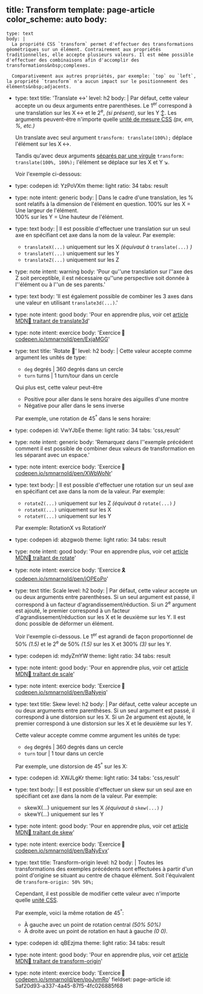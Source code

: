 title: Transform
template: page-article
color_scheme: auto
body:
  -
    type: text
    body: |
      La propriété CSS `transform` permet d'effectuer des transformations géométriques sur un élément. Contrairement aux propriétés traditionnelles, elle accepte plusieurs valeurs. Il est même possible d'effectuer des combinaisons afin d'accomplir des transformations&nbsp;complexes.
      
      Comparativement aux autres propriétés, par exemple: `top` ou `left`, la propriété `transform` n'a aucun impact sur le positionnement des éléments&nbsp;adjacents.
  -
    type: text
    title: 'Translate ↔️'
    level: h2
    body: |
      Par défaut, cette valeur accepte un ou deux arguments entre parenthèses. Le 1<sup>er</sup> correspond à une translation sur les X&thinsp;↔️ et le 2<sup>e</sup>, _(si présent)_, sur les&nbsp;Y&thinsp;↕️. Les arguments peuvent-être n'importe quelle [unité de mesure CSS](./unites-css) _(px, em, %, etc.)_
      
      Un translate avec seul&nbsp;argument
      `transform: translate(100%);` 
      déplace l'élément sur les&nbsp;X&thinsp;↔️. 
      
      Tandis qu'avec deux arguments <u>séparés par une&nbsp;virgule</u> 
      `transform: translate(100%, 100%);` 
      l'élément se déplace sur les X et&nbsp;Y&thinsp;↘️.
      
      Voir l'exemple ci-dessous:
  -
    type: codepen
    id: YzPoVXm
    theme: light
    ratio: 34
    tabs: result
  -
    type: note
    intent: generic
    body: |
      Dans le cadre d'une translation, les % sont relatifs à la dimension de l'élément en&nbsp;question. 
      100% sur les X = Une largeur de&nbsp;l'élément.  
      100% sur les Y = Une hauteur de&nbsp;l'élément.
  -
    type: text
    body: |
      Il est possible d'effectuer une translation sur un seul axe en spécifiant cet axe dans la nom de la valeur. Par exemple:
      
      - `translateX(...)` uniquement sur les&nbsp;X _(équivaut à_ `translate(...)` _)_
      - `translateY(...)` uniquement sur les&nbsp;Y
      - `translateZ(...)` uniquement sur les&nbsp;Z
  -
    type: note
    intent: warning
    body: 'Pour qu''une translation sur l''axe des Z soit perceptible, il est nécessaire qu''une perspective soit donnée à l''élément ou à l''un de ses&nbsp;parents.'
  -
    type: text
    body: 'Il est également possible de combiner les 3 axes dans une valeur en utilisant `translate3d(...)`.'
  -
    type: note
    intent: good
    body: 'Pour en apprendre plus, voir cet [article MDN🦖 traitant de translate3d](https://developer.mozilla.org/fr/docs/Web/CSS/transform-function/translate3d)'
  -
    type: note
    intent: exercice
    body: 'Exercice&thinsp;🔺 [codepen.io/smnarnold/pen/ExjaMGG](https://codepen.io/smnarnold/pen/ExjaMGG?editors=110)'
  -
    type: text
    title: 'Rotate 🔄'
    level: h2
    body: |
      Cette valeur accepte comme argument les unités de&nbsp;type: 
      
      - `deg` degrés | 360 degrés dans un cercle
      - `turn` turns | 1 turn/tour dans un cercle
      
      Qui plus est, cette valeur&nbsp;peut-être
      
      - Positive pour aller dans le sens horaire des aiguilles d'une&nbsp;montre
      - Négative pour aller dans le sens&nbsp;inverse
      
      Par exemple, une rotation de&nbsp;45<sup>°</sup> dans le sens&nbsp;horaire:
  -
    type: codepen
    id: VwYJbEe
    theme: light
    ratio: 34
    tabs: 'css,result'
  -
    type: note
    intent: generic
    body: 'Remarquez dans l''exemple précédent comment il est possible de combiner deux valeurs de transformation en les séparant avec un&nbsp;espace.'
  -
    type: note
    intent: exercice
    body: 'Exercice&thinsp;🌼 [codepen.io/smnarnold/pen/XWbWoNr](https://codepen.io/smnarnold/pen/XWbWoNr?editors=110)'
  -
    type: text
    body: |
      Il est possible d'effectuer une rotation sur un seul axe en spécifiant cet axe dans la nom de la valeur. Par exemple:
      
      - `rotateZ(...)` uniquement sur les Z _(équivaut à_ `rotate(...)` _)_
      - `rotateX(...)` uniquement sur les X 
      - `rotateY(...)` uniquement sur les Y
      
      Par exemple: RotationX vs RotationY
  -
    type: codepen
    id: abzgwob
    theme: light
    ratio: 34
    tabs: result
  -
    type: note
    intent: good
    body: 'Pour en apprendre plus, voir cet [article MDN🦖 traîtant de rotate](https://developer.mozilla.org/fr/docs/Web/CSS/transform-function/rotate)'
  -
    type: note
    intent: exercice
    body: 'Exercice&thinsp;🎗️ [codepen.io/smnarnold/pen/jOPEoPo](https://codepen.io/smnarnold/pen/jOPEoPo?editors=110)'
  -
    type: text
    title: Scale
    level: h2
    body: |
      Par défaut, cette valeur accepte un ou deux arguments entre parenthèses. Si un seul argument est passé, il correspond à un facteur d'agrandissement/réduction. Si un 2<sup>e</sup> argument est ajouté, le premier correspond à un facteur d'agrandissement/réduction sur les X et le deuxième sur les Y. Il est donc possible de déformer un&nbsp;élément.
      
      Voir l'exemple ci-dessous. Le 1<sup>er</sup> est agrandi de façon proportionnel de 50% _(1.5)_ et le 2<sup>e</sup> de 50% _(1.5)_ sur les X et 300% _(3)_ sur les&nbsp;Y.
  -
    type: codepen
    id: mdyZmYW
    theme: light
    ratio: 34
    tabs: result
  -
    type: note
    intent: good
    body: 'Pour en apprendre plus, voir cet [article MDN🦖 traîtant de scale](https://developer.mozilla.org/fr/docs/Web/CSS/transform-function/scale)'
  -
    type: note
    intent: exercice
    body: 'Exercice&thinsp;🌊 [codepen.io/smnarnold/pen/BaNyejq](https://codepen.io/smnarnold/pen/BaNyejq?editors=110)'
  -
    type: text
    title: Skew
    level: h2
    body: |
      Par défaut, cette valeur accepte un ou deux arguments entre parenthèses. Si un seul argument est passé, il correspond à une distorsion sur les X. Si un 2e argument est ajouté, le premier correspond à une distorsion sur les X et le deuxième sur les&nbsp;Y.
      
      Cette valeur accepte comme comme argument les unités de&nbsp;type: 
      
      - `deg` degrés | 360 degrés dans un cercle
      - `turn` tour | 1 tour dans un cercle
      
      Par exemple, une distorsion de&nbsp;45<sup>°</sup> sur les&nbsp;X:
  -
    type: codepen
    id: XWJLgKr
    theme: light
    ratio: 34
    tabs: 'css,result'
  -
    type: text
    body: |
      Il est possible d'effectuer un skew sur un seul axe en spécifiant cet axe dans la nom de la valeur. Par exemple:
      
      - skewX(...) uniquement sur les X _(équivaut à_ `skew(...)` _)_
      - skewY(...) uniquement sur les Y
  -
    type: note
    intent: good
    body: 'Pour en apprendre plus, voir cet [article MDN🦖 traîtant de skew](https://developer.mozilla.org/fr/docs/Web/CSS/transform-function/skew)'
  -
    type: note
    intent: exercice
    body: 'Exercice&thinsp;🔰 [codepen.io/smnarnold/pen/BaNyEvx](https://codepen.io/smnarnold/pen/BaNyEvx?editors=110)'
  -
    type: text
    title: Transform-origin
    level: h2
    body: |
      Toutes les transformations des exemples précédents sont effectuées à partir d'un point d'origine se situant au centre de chaque élément. Soit l'équivalent de&nbsp;`transform-origin: 50% 50%;`
      
      Cependant, il est possible de modifier cette valeur avec n'importe quelle&nbsp;[unité CSS](./unite-css). 
      
      Par exemple, voici la même rotation de&nbsp;45<sup>°</sup>:
      
      - À gauche avec un point de rotation central&nbsp;_(50% 50%)_
      - À droite avec un point de rotation en haut à gauche&nbsp;_(0 0)_.
  -
    type: codepen
    id: qBEzjma
    theme: light
    ratio: 34
    tabs: result
  -
    type: note
    intent: good
    body: 'Pour en apprendre plus, voir cet [article MDN🦖 traîtant de transform-origin](https://developer.mozilla.org/fr/docs/Web/CSS/transform-origin)'
  -
    type: note
    intent: exercice
    body: 'Exercice&thinsp;🦋 [codepen.io/smnarnold/pen/poJvmRo](https://codepen.io/smnarnold/pen/poJvmRo?editors=110)'
fieldset: page-article
id: 5af20d93-a337-4a45-87f5-4fc026885f68
